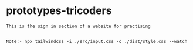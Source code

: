 # prototypes-tricoders
    This is the sign in section of a website for practising


    Note:- npx tailwindcss -i ./src/input.css -o ./dist/style.css --watch
